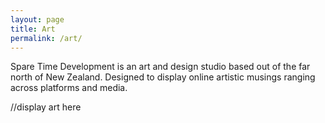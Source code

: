 ```yaml
---
layout: page
title: Art
permalink: /art/
---
```


Spare Time Development is an art and design studio based out of the far north of New Zealand. Designed to display online artistic musings ranging across platforms and media.

//display art here
